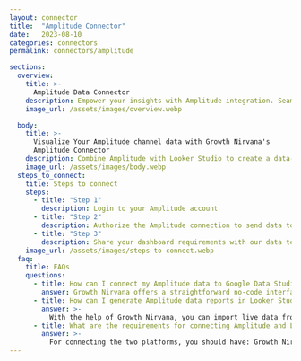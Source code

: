 ```yaml
---
layout: connector
title:  "Amplitude Connector"
date:   2023-08-10
categories: connectors
permalink: connectors/amplitude

sections:
  overview:
    title: >-
      Amplitude Data Connector
    description: Empower your insights with Amplitude integration. Seamlessly merge the power of user behavior data with Looker Studio's analytical prowess, unveiling patterns and insights that shape your data-driven strategies.
    image_url: /assets/images/overview.webp

  body:
    title: >-
      Visualize Your Amplitude channel data with Growth Nirvana's
      Amplitude Connector
    description: Combine Amplitude with Looker Studio to create a data-driven foundation for decision-making.
    image_url: /assets/images/body.webp
  steps_to_connect:
    title: Steps to connect
    steps:
      - title: "Step 1"
        description: Login to your Amplitude account
      - title: "Step 2"
        description: Authorize the Amplitude connection to send data to Growth Nirvana
      - title: "Step 3"
        description: Share your dashboard requirements with our data team. We will build the report for you.
    image_url: /assets/images/steps-to-connect.webp
  faq:
    title: FAQs
    questions:
      - title: How can I connect my Amplitude data to Google Data Studio/Looker Studio?
        answer: Growth Nirvana offers a straightforward no-code interface to connect to Amplitude data sources.
      - title: How can I generate Amplitude data reports in Looker Studio?
        answer: >-
          With the help of Growth Nirvana, you can import live data from Amplitude into Looker Studio. These data can be viewed in charts, tables, and dashboards to generate branded reports that can be shared instantly.
      - title: What are the requirements for connecting Amplitude and Looker Studio?
        answer: >-
          For connecting the two platforms, you should have: Growth Nirvana Account and Amplitude Ads Account
---
```

